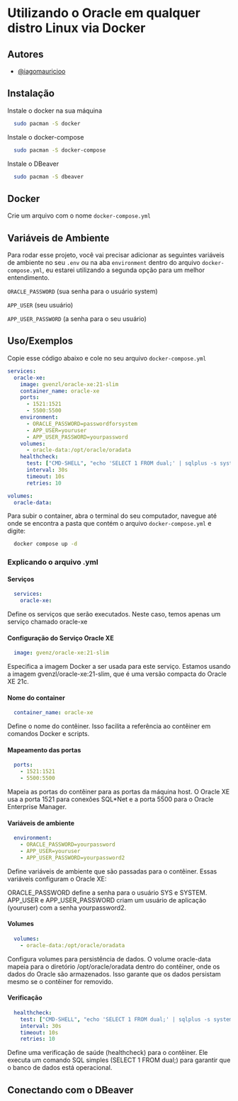 
# Utilizando o Oracle em qualquer distro Linux via Docker


## Autores

- [@iagomauricioo](https://github.com/iagomauricioo)


## Instalação

Instale o docker na sua máquina

```bash
  sudo pacman -S docker
```

Instale o docker-compose

```bash
  sudo pacman -S docker-compose
```

Instale o DBeaver
```bash
  sudo pacman -S dbeaver
```


## Docker

Crie um arquivo com o nome `docker-compose.yml`


## Variáveis de Ambiente

Para rodar esse projeto, você vai precisar adicionar as seguintes variáveis de ambiente no seu `.env` ou na aba `environment` dentro do arquivo `docker-compose.yml`, eu estarei utilizando a segunda opção para um melhor entendimento.

`ORACLE_PASSWORD` (sua senha para o usuário system)

`APP_USER` (seu usuário)

`APP_USER_PASSWORD` (a senha para o seu usuário)


## Uso/Exemplos

Copie esse código abaixo e cole no seu arquivo `docker-compose.yml`

```yml
services:
  oracle-xe:
    image: gvenzl/oracle-xe:21-slim
    container_name: oracle-xe
    ports:
      - 1521:1521
      - 5500:5500
    environment:
      - ORACLE_PASSWORD=passwordforsystem
      - APP_USER=youruser
      - APP_USER_PASSWORD=yourpassword
    volumes:
      - oracle-data:/opt/oracle/oradata
    healthcheck:
      test: ["CMD-SHELL", "echo 'SELECT 1 FROM dual;' | sqlplus -s system/$ORACLE_PASSWORD@localhost:1521/XEPDB1"]
      interval: 30s
      timeout: 10s
      retries: 10

volumes:
  oracle-data:

```

Para subir o container, abra o terminal do seu computador, navegue até onde se encontra a pasta que contém o arquivo `docker-compose.yml` e digite:
```bash
  docker compose up -d
```

### Explicando o arquivo .yml

#### Serviços

```yml
  services:
    oracle-xe:
``` 
Define os serviços que serão executados. Neste caso, temos apenas um serviço chamado oracle-xe

#### Configuração do Serviço Oracle XE

```yml
  image: gvenz/oracle-xe:21-slim

``` 
Especifica a imagem Docker a ser usada para este serviço. Estamos usando a imagem gvenzl/oracle-xe:21-slim, que é uma versão compacta do Oracle XE 21c.

#### Nome do container

```yml
  container_name: oracle-xe
```
Define o nome do contêiner. Isso facilita a referência ao contêiner em comandos Docker e scripts.

#### Mapeamento das portas
```yml
  ports:
    - 1521:1521
    - 5500:5500
```

Mapeia as portas do contêiner para as portas da máquina host. O Oracle XE usa a porta 1521 para conexões SQL*Net e a porta 5500 para o Oracle Enterprise Manager.

#### Variáveis de ambiente

```yml
  environment:
    - ORACLE_PASSWORD=yourpassword
    - APP_USER=youruser
    - APP_USER_PASSWORD=yourpassword2
```
Define variáveis de ambiente que são passadas para o contêiner. Essas variáveis configuram o Oracle XE:

ORACLE_PASSWORD define a senha para o usuário SYS e SYSTEM.
APP_USER e APP_USER_PASSWORD criam um usuário de aplicação (youruser) com a senha yourpassword2.

#### Volumes
```yml
  volumes:
    - oracle-data:/opt/oracle/oradata
```
Configura volumes para persistência de dados. O volume oracle-data mapeia para o diretório /opt/oracle/oradata dentro do contêiner, onde os dados do Oracle são armazenados. Isso garante que os dados persistam mesmo se o contêiner for removido.

#### Verificação
```yml
  healthcheck:
    test: ["CMD-SHELL", "echo 'SELECT 1 FROM dual;' | sqlplus -s system/$ORACLE_PASSWORD@localhost:1521/XEPDB1"]
    interval: 30s
    timeout: 10s
    retries: 10
```
Define uma verificação de saúde (healthcheck) para o contêiner. Ele executa um comando SQL simples (SELECT 1 FROM dual;) para garantir que o banco de dados está operacional.


## Conectando com o DBeaver


